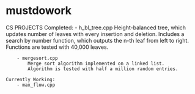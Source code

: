 # mustdowork
CS PROJECTS
    Completed:
        - h_bl_tree.cpp
            Height-balanced tree, which updates number of leaves with every insertion and deletion.
            Includes a search by number function, which outputs the n-th leaf from left to right.
            Functions are tested with 40,000 leaves.

        - mergesort.cpp
            Merge sort algorithm implemented on a linked list. 
            Algorithm is tested with half a million random entries.

    Currently Working:
        - max_flow.cpp

